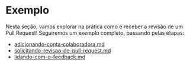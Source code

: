 # Exemplo

Nesta seção, vamos explorar na prática como é receber a revisão de um Pull Request! Seguiremos um exemplo completo, passando pelas etapas:

* [adicionando-conta-colaboradora.md](exemplo/adicionando-conta-colaboradora.md "mention")
* [solicitando-revisao-de-pull-request.md](exemplo/solicitando-revisao-de-pull-request.md "mention")
* [lidando-com-o-feedback.md](exemplo/lidando-com-o-feedback.md "mention")
